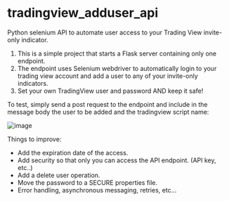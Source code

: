 # tradingview_adduser_api
Python selenium API to automate user access to your Trading View invite-only indicator.

1. This is a simple project that starts a Flask server containing only one endpoint.
2. The endpoint uses Selenium webdriver to automatically login to your trading view account and add a user to any of your invite-only indicators.
3. Set your own TradingView user and password AND keep it safe!

To test, simply send a post request to the endpoint and include in the message body the user to be added and the tradingview script name:



![image](https://user-images.githubusercontent.com/122331832/211453282-64442f90-24c0-4bfb-9142-3329245fa340.png)



Things to improve:

- Add the expiration date of the access.
- Add security so that only you can access the API endpoint. (API key, etc..)
- Add a delete user operation.
- Move the password to a SECURE properties file.
- Error handling, asynchronous messaging, retries, etc...


